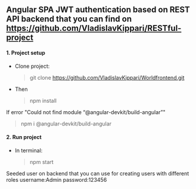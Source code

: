 ## Angular SPA JWT authentication based on REST API backend that you can find on https://github.com/VladislavKippari/RESTful-project
#### 1. Project setup
* Clone project:
  > git clone https://github.com/VladislavKippari/Worldfrontend.git
* Then
  > npm install

If error "Could not find module “@angular-devkit/build-angular”"
>npm i @angular-devkit/build-angular


#### 2. Run project
* In terminal:
  > npm start

Seeded user  on backend that you can use for creating users with different roles
  username:Admin
  password:123456
